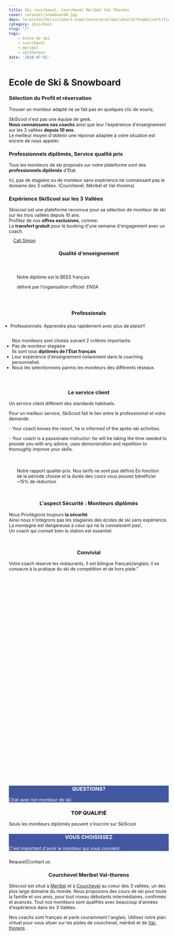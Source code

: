 ```yaml
---
title: Ski courchevel, Courchevel Meribel Val-Thorens
cover: carousel/snowboard4.jpg
deps: lm-pistes|helico|years-experience|envelope|shield|thumbs|certified|guide
category: skischool
slug: "/"
tags:
    - école de ski
    - courchevel
    - meribel
    - valthorens
date: '2018-07-02'
---
```


# Ecole de Ski & Snowboard


<div class="container">
  <!-- Start of First section -->
  <div class="md-grid md-cell--middle expertise__container">


  <!-- first col item -->
  <div class="md-cell md-cell--4 md-cell--8-tablet">
<imgtest data="guide.png" height="125" width="200px" directory="pages" alt="Courchevel"></imgtest>
<div class="md-cell--6-tablet">
<h3 class="h3">Sélection du Profil et réservation</h3>
 <p>Trouver un moniteur adapté ne se fait pas en quelques clic de souris;</p>
 <p>SkiScool n'est pas une équipe de geek.<br><b>Nous connaissons nos coachs</b> ainsi que leur l'expérience d'enseignement sur les 3 vallées <b>depuis 10 ans</b>. <br> Le meilleur moyen d'obtenir une réponse adaptée à votre situation est encore de nous appeler.</p>
 </div>
</div>
 

<div class="md-cell md-cell--4 md-cell--8-tablet">
 <imgtest data="certified.png" height="125" width="200px" directory="pages" alt="moniteur de ski Courchevel"></imgtest>
 <div class="md-grid md-cell--6-tablet">
<h3 class="h3">Professionnels diplômés, Service qualité prix</h3>
<p>Tous les moniteurs de ski proposés sur notre plateforme sont des <b>professionnels diplômés</b> d'État.<br><p> Ici, pas de stagiaire ou de moniteur sans expérience ne connaissant pas le domaine des 3 vallées.  (Courchevel, Méribel et Val-thorens)</p>
</div>
</div>

<div class="md-cell md-cell--4 md-cell--8-tablet">
  <imgtest data="years-experience.png" height="125" width="200px" directory="pages" alt="Courchevel"></imgtest>
<div class="md-grid md-cell--6-tablet">
<h3 class="h3">Expérience SkiScool sur les 3 Vallées</h3>
  <p>Skiscool est une plateforme reconnue pour sa sélection de moniteur de ski sur les trois vallées depuis 10 ans.<br> Profitez de nos <b>offres exclusives</b>, comme:<br> Le <b>transfert gratuit</b> pour le booking d'une semaine d'engagement avec un coach.</p>
  </div>
  </div>
</div>


<div class="md-cell md-cell--12 md-grid md-grid--stacked md-grid--no-spacing">

<!-- Start Call  stacked section -->
<buttontest type="awesome" icon="phone-square h1 md-cell md-cell--12" cls="md-grid btn md-cell md-cell--3 md-cell--2-tablet md-cell--2-phone md-cell--middle" style="margin: 1em;border-radius: 5%;">
<a href="tel:France+33675505209" class="md-grid md-grid--stacked h3" style="line-height: 1;">Call Simon</a>
</buttontest>

<h3 style="text-align:center;">Qualité d'enseignement</h3>
<div class="md-cell md-cell--12 md-cell--8-tablet md-cell--4-phone" style="margin-bottom: 5%;padding: 5%">
 <p>Notre diplôme est le BEES français</p>
<p>délivré par l'organisation officiel: <em>ENSA</em></p>
</div> 


<h3 style="text-align:center;">Professionals</h3>
<div class="md-grid md-cell md-cell--12" style="margin-bottom: 10%;">
<div class="md-cell md-cell--6-tablet md-cell--9">

<ul style="padding: 5px;"><li>Professionnels: Apprendre plus rapidement avec plus de plaisir!!</li> </ul>
<ul style="padding: 10px;">Nos moniteurs sont choisis suivant 2 critères importants: 
<li>Pas de moniteur stagiaire<br>Ils sont tous <b>diplômés de l'État français</b></li>
<li>Leur expérience d'enseignement notamment dans le coaching personnalisé. </li>
<li>Nous les selectionnons parmis les moniteurs des différents réseaux</b>.</li>
</ul>
</div>
<div class="md-grid md-cell md-cell--2-tablet md-cell--3  md-cell--4-phone">
<imgtest data="certified.png" height="75" width="70px" directory="pages" alt="Courchevel" ></imgtest>
</div>
</div>



<h3 style="text-align:center;">Le service client</h3>
<div class="md-grid md-cell md-cell--12" style="margin-bottom: 10%;">
<div class="md-grid md-cell md-cell--2-tablet md-cell--3 md-cell--4-phone">
<imgtest data="lm-pistes.jpg" height="125" width="300px" directory="pages" alt="service client"></imgtest>
</div>
 
<div class="md-cell md-cell--6-tablet md-cell--9">
<p>Un service client différent des standards habituels.</p> 
<p>Pour un meilleur service, SkiScool fait le lien entre le professionnel et votre demande.</p>
<p> - Your coach knows the resort, he is informed of the après-ski activities. </p>
<p> - Your coach is a passionate instructor: he will be taking the time needed to provide you with any advice, uses demonstration and repetition to thoroughly improve your skills.</p>
</div>
</div> 


<div style="margin:10% 5%;" class="md-grid md-cell--12 md-cell--middle">
<p class="h3">
<i class="fa fa-quote-left"></i>
Notre rapport qualité-prix. Nos tarifs ne sont pas définis
En fonction de la période choisie et la durée des cours vous pouvez bénéficier ~15% de réduction
<i class="fa fa-quote-right"></i>
</p>
</div> 


<h3 style="text-align:center;">L'aspect Sécurité : Moniteurs diplômés</h3>
<div class="md-grid md-cell md-cell--12" style="margin-bottom: 10%;">
<div class="md-grid md-cell md-cell--2-tablet md-cell--3 md-cell--4-phone">
<imgtest data="helico.jpg" height="125" width="300px" directory="pages" alt="service client"></imgtest>
</div>
<div class="md-cell md-cell--6-tablet md-cell--9">
<p>Nous Privilégions toujours <b>la sécurité</b><br> Ainsi nous n'intégrons pas les stagiaires des écoles de ski sans expérience. <br>La montagne est dangereuse à ceux qui ne la connaissent pas!, <br>Un coach qui connait bien la station est essentiel.</p>
</div>
</div>



<!-- Start Section -->
<h3 style="text-align:center;">Convivial</h3>
<div class="md-grid md-cell md-cell--12" style="margin-bottom: 10%;">
<div class="md-cell md-cell--6-tablet md-cell--9">

<p>Votre coach réserve les restaurants, Il est bilingue français/anglais; il se consacre à la pratique du ski de compétition et de hors piste."</p>
</div>
<div class="md-grid md-cell md-cell--2-tablet md-cell--3 md-cell--4-phone">
<imgtest data="years-experience.png" height="125" width="300px" directory="pages" alt="Courchevel"></imgtest>
</div>
</div>
<!-- End Section -->


<!-- Start FB Section -->
<div class="md-cell md-cell--middle" style="height: 600px; max-width: 280px;overflow: hidden;">
<reactfb language="fr" newDivName="sel" appId="562112907171338" type="post" desc="moniteur de ski courchevel 1850 Dubai - courchevel"/></reactfb>
</div>
<!-- End FB Section -->
 

<div class="md-grid md-cell md-cell--middle md-cell--12">
<div id="questions" style="background-color: rgb(66, 88, 161);flex:1;" class="md-paper md-paper--1 md-grid md-grid--stacked md-cell md-cell--4">
<imgtest data="envelope.jpg" maxwidth="200px" class="boxshad rounded bg-white"  height="125" directory="pages" alt="Courchevel"></imgtest>
<h3 style="color: #fff; text-align:center;">QUESTIONS?</h3>
<p style="color: #fff;">Chat avec ton moniteur de ski</p>
</div>

<div id="topQualification" style="flex:1;" class="md-paper md-paper--1 md-grid md-grid--stacked md-cell md-cell--4">
<imgtest data="shield.png" maxwidth="200px" class="boxshad rounded bg-white"  height="125" directory="pages" alt="Courchevel"></imgtest>
<h3 style="color: black; text-align:center;">TOP QUALIFIÉ</h3>
<p>Seuls les moniteurs diplômés peuvent s'inscrire sur SkiScool</p></div>

<div id="thumbsUp" style="background-color: rgb(66, 88, 161);flex:1;" class="md-grid--stacked md-paper md-paper--1 md-grid md-cell md-cell--4">
<imgtest data="thumbs.jpg" maxwidth="200px" class="boxshad rounded bg-white"  height="125" directory="pages" alt="Courchevel"></imgtest>
<h3 style="color: #fff; text-align:center;">VOUS CHOISISSEZ</h3>
<p style="color: #fff;">C'est important d'avoir le moniteur qui vous convient</p>
</div>
</div>

<div style="justify-content:space-around;align-items: center;margin-top: 5%" class="md-paper md-paper--1 md-grid md-cell--middle"><email href="simon_skiscoolO0Ocom?subject=question">Request</email><span class="px2">|</span><email href="simon_skiscoolO0Ocom?subject=question">Contact us</email>
</div>
<div style="margin-bottom: 4%;">
<h3 style="text-align:center;">Courchevel Meribel Val-thorens</h3>
<p>Skiscool est situé à <a href='Plan_des_pistes/Meribel' title='Meribel'>Meribel</a> et à <a href='Plan_des_pistes/Courchevel' title='Courchevel'>Courchevel</a> au coeur des 3 vallées, un des plus large domaine du monde. Nous proposons des cours de ski pour toute la famille et vos amis, pour tout niveau débutants intermédiaires, confirmés et avancés.  
Tout nos moniteurs sont qualifiés avec beaucoup d'années d'expérience dans les 3 Vallées.</p>  
<p>Nos coachs sont français et parle couramment l'anglais. Utilisez notre plan virtuel pour vous situer sur les pistes de courchevel, méribel et de <a href='Plan_des_pistes/Valthorens' title='Valthorens'>Val-thorens</a> .</p>
</div>
<!-- End Call  stacked section -->
</div>

<!-- End Call section 1 -->
</div>
<!-- End Section -->
</div>
